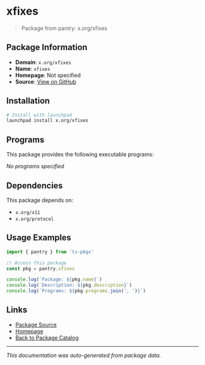 # xfixes

> Package from pantry: x.org/xfixes

## Package Information

- **Domain**: `x.org/xfixes`
- **Name**: `xfixes`
- **Homepage**: Not specified
- **Source**: [View on GitHub](https://github.com/pkgxdev/pantry/tree/main/projects/x.org/xfixes/package.yml)

## Installation

```bash
# Install with launchpad
launchpad install x.org/xfixes
```

## Programs

This package provides the following executable programs:

*No programs specified*

## Dependencies

This package depends on:

- `x.org/x11`
- `x.org/protocol`

## Usage Examples

```typescript
import { pantry } from 'ts-pkgx'

// Access this package
const pkg = pantry.xfixes

console.log(`Package: ${pkg.name}`)
console.log(`Description: ${pkg.description}`)
console.log(`Programs: ${pkg.programs.join(', ')}`)
```

## Links

- [Package Source](https://github.com/pkgxdev/pantry/tree/main/projects/x.org/xfixes/package.yml)
- [Homepage](#)
- [Back to Package Catalog](../../../package-catalog.md)

---

*This documentation was auto-generated from package data.*
